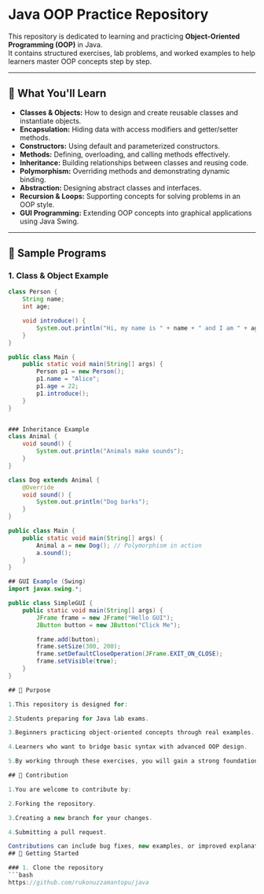 # Java OOP Practice Repository

This repository is dedicated to learning and practicing **Object-Oriented Programming (OOP)** in Java.  
It contains structured exercises, lab problems, and worked examples to help learners master OOP concepts step by step.  

---

## 📘 What You'll Learn
- **Classes & Objects:** How to design and create reusable classes and instantiate objects.  
- **Encapsulation:** Hiding data with access modifiers and getter/setter methods.  
- **Constructors:** Using default and parameterized constructors.  
- **Methods:** Defining, overloading, and calling methods effectively.  
- **Inheritance:** Building relationships between classes and reusing code.  
- **Polymorphism:** Overriding methods and demonstrating dynamic binding.  
- **Abstraction:** Designing abstract classes and interfaces.  
- **Recursion & Loops:** Supporting concepts for solving problems in an OOP style.  
- **GUI Programming:** Extending OOP concepts into graphical applications using Java Swing.  

---
 
## 📝 Sample Programs

### 1. Class & Object Example
```java
class Person {
    String name;
    int age;

    void introduce() {
        System.out.println("Hi, my name is " + name + " and I am " + age + " years old.");
    }
}

public class Main {
    public static void main(String[] args) {
        Person p1 = new Person();
        p1.name = "Alice";
        p1.age = 22;
        p1.introduce();
    }
}


### Inheritance Example
class Animal {
    void sound() {
        System.out.println("Animals make sounds");
    }
}

class Dog extends Animal {
    @Override
    void sound() {
        System.out.println("Dog barks");
    }
}

public class Main {
    public static void main(String[] args) {
        Animal a = new Dog(); // Polymorphism in action
        a.sound();
    }
}

## GUI Example (Swing)
import javax.swing.*;

public class SimpleGUI {
    public static void main(String[] args) {
        JFrame frame = new JFrame("Hello GUI");
        JButton button = new JButton("Click Me");

        frame.add(button);
        frame.setSize(300, 200);
        frame.setDefaultCloseOperation(JFrame.EXIT_ON_CLOSE);
        frame.setVisible(true);
    }
}

## 🎯 Purpose

1.This repository is designed for:

2.Students preparing for Java lab exams.

3.Beginners practicing object-oriented concepts through real examples.

4.Learners who want to bridge basic syntax with advanced OOP design.

5.By working through these exercises, you will gain a strong foundation in both Java fundamentals and core OOP principles.

## 🤝 Contribution

1.You are welcome to contribute by:

2.Forking the repository.

3.Creating a new branch for your changes.

4.Submitting a pull request.

Contributions can include bug fixes, new examples, or improved explanations.
## 🚀 Getting Started  

### 1. Clone the repository  
```bash
https://github.com/rukonuzzamantopu/java
